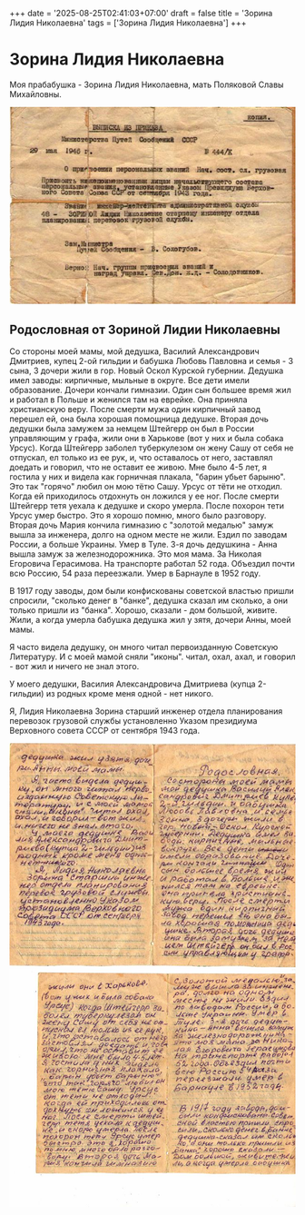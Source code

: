 +++
date = '2025-08-25T02:41:03+07:00'
draft = false
title = 'Зорина Лидия Николаевна'
tags = ['Зорина Лидия Николаевна']
+++

# Зорина Лидия Николаевна
Моя прабабушка - Зорина Лидия Николаевна, мать Поляковой Славы Михайловны.

![](zorina1.jpeg)

## Родословная от Зориной Лидии Николаевны
Со стороны моей мамы, мой дедушка, Василий Александрович Дмитриев, купец 2-ой гильдии и бабушка Любовь Павловна и семья - 3 сына, 3 дочери жили в гор. Новый Оскол Курской губернии. 
Дедушка имел заводы: кирпичные, мыльные в округе. Все дети имели образование. Дочери кончали гимназии. Один сын большее время жил и работал в Польше и женился там на еврейке. 
Она приняла христианскую веру. После смерти мужа один кирпичный завод перешел ей, она была хорошая помощница дедушке. Вторая дочь дедушки была замужем за немцем Штейгерр он был в России
управляющим у графа, жили они в Харькове (вот у них и была собака Урсус). Когда Штейгерр заболел туберкулезом он жену Сашу от себя не отпускал, ел только из ее рук, и, что оставалось от него, заставлял доедать и говорил, что не оставит ее живою. Мне было 4-5 лет, я гостила у них и видела как горничная плакала, "барин убьет барыню". Это так "горячо" любил он мою тётю Сашу. Урсус от тёти не отходил. 
Когда ей приходилось отдохнуть он ложился у ее ног. После смерти Штейгерр тетя уехала к дедушке и скоро умерла. После похорон тети Урсус умер быстро. Это я хорошо помню, много было разговору. Вторая дочь Мария кончила гимназию с "золотой медалью" замуж вышла за инженера, долго на одном месте не жили. Ездил по заводам России, а больше Украины. Умер в Туле. 3-я дочь дедушкина - Анна вышла замуж за железнодорожника. Это моя мама. За Николая Егоровича Герасимова. На транспорте работал 52 года. Объездил почти всю Россию, 54 раза переезжали. Умер в Барнауле в 1952 году.

В 1917 году заводы, дом были конфискованы советской властью пришли спросили, "сколько денег в "банке", дедушка сказал им сколько, а они только пришли из "банка". Хорошо, сказали - дом большой, живите. Жили, а когда умерла бабушка дедушка жил у зятя, дочери Анны, моей мамы.

Я часто видела дедушку, он много читал первоизданную Советскую Литературу. И с моей мамой сняли "иконы". читал, охал, ахал, и говорил - вот жил и ничего не знал этого.

У моего дедушки, Василия Александровича Дмитриева (купца 2-гильдии) из родных кроме меня одной - нет никого.

Я, Лидия Николаевна Зорина старший инженер отдела планирования перевозок грузовой службы установленно Указом президиума Верховного совета СССР от сентября 1943 года.

![](zorina2-p1.jpeg)
![](zorina2-p2.jpeg)
